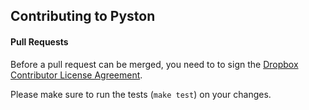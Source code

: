 ## Contributing to Pyston

#### Pull Requests

Before a pull request can be merged, you need to to sign the [Dropbox Contributor License Agreement](https://opensource.dropbox.com/cla/).

Please make sure to run the tests (`make test`) on your changes.
